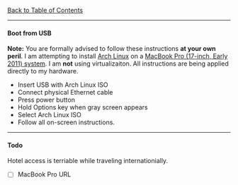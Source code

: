 [Back to Table of Contents](../README.md)
***

#### Boot from USB
__Note:__ You are formally advised to follow these instructions **at your own
peril**. I am attempting to install [Arch Linux](https://www.archlinux.org) on
a [MacBook Pro (17-inch, Early 2011) system](https://support.apple.com/kb/SP621).
I am **not** using virtualizaiton.  All instructions are being applied directly
to my hardware.

* Insert USB with Arch Linux ISO
* Connect physical Ethernet cable
* Press power button
* Hold Options key when gray screen appears
* Select Arch Linux ISO
* Follow all on-screen instructions.

---
#### Todo
Hotel access is terriable while traveling internationially.
- [ ] MacBook Pro URL
